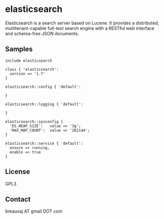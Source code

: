 elasticsearch
=============

Elasticsearch is a search server based on Lucene. It provides a distributed,
multitenant-capable full-text search engine with a RESTful web interface and
schema-free JSON documents. 

Samples
-------
```
include elasticsearch
```
```
class { 'elasticsearch':
  version => '1.7'
}
```
```
elasticsearch::config { 'default':

}
```
```
elasticsearch::logging { 'default':

}
```
```
elasticsearch::sysconfig {
  'ES_HEAP_SIZE':   value => '3g';
  'MAX_MAP_COUNT':  value => '262144';
}
```
```
elasticsearch::service { 'default':
  ensure => running,
  enable => true
}
```

License
-------
GPL3

Contact
-------
breauxaj AT gmail DOT com
